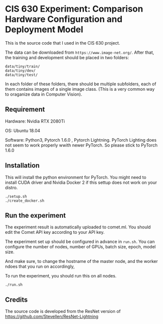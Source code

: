 # CIS 630 Experiment: Comparison Hardware Configuration  and Deployment Model

This is the source code that I used in the CIS 630 project.

The data can be downloaded from ``https://www.image-net.org/``. After that, the training and development should be placed in two folders:

```
data/tiny/train/
data/tiny/dev/
data/tiny/test/
```
In each folder of these folders, there should be multiple subfolders, each of them contains images of a single image class. (This is a very common way to oraganize data in Computer Vision).

## Requirement

Hardware: Nvidia RTX 2080Ti

OS: Ubuntu 18.04

Software: Python3, Pytorch 1.6.0 , Pytorch Lightning. PyTorch Lighting does not seem to work properly wwith newer PyTorch. So please stick to PyTorch 1.6.0


## Installation

This will install the python environment for PyTorch. You might need to install CUDA driver and Nvidia Docker 2 if this settup does not work on your distro.


```
./setup.sh
./create_docker.sh
```


## Run the experiment

The experiment result is automatically uploaded to comet.ml. You should edit the Comet API key according to your API key.

The experiment set up should be configured in advance in ``run.sh``. You can configure the number of nodes, number of GPUs, batch size, epoch, model size.


And make sure, to change the hostname of the master node, and the worker ndoes that you run on accordingly,

To run the experiment, you should run this on all nodes.
```
./run.sh
```

## Credits

The source code is developed from the ResNet version of https://github.com/Stevellen/ResNet-Lightning




